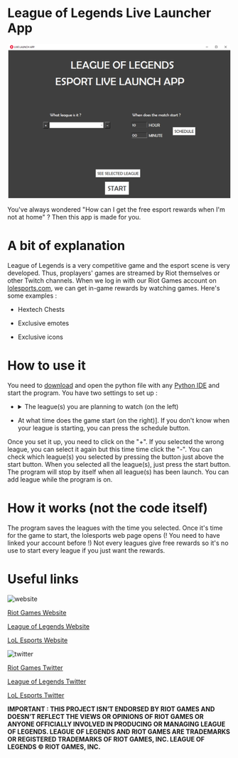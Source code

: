 # League of Legends Live Launcher App
<p align="center">
    <img src="https://raw.githubusercontent.com/Rockmard/LoL-Live-Launch-App/main/Ressources/demo.png" alt="drawing" width="500"/>
</p>

You've always wondered "How can I get the free esport rewards when I'm not at home" ?
Then this app is made for you.

# A bit of explanation
League of Legends is a very competitive game and the esport scene is very developed.
Thus, proplayers' games are streamed by Riot themselves or other Twitch channels.
When we log in with our Riot Games account on [lolesports.com](https://lolesports.com), we can get in-game rewards by watching games.
Here's some examples :

* Hextech Chests

* Exclusive emotes

* Exclusive icons

# How to use it
You need to [download](https://github.com/Rockmard/LoL-Live-Launch-App/releases/download/V1.0.0/LoL.Live.Launch.App.zip) and open the python file with any [Python IDE](https://www.programiz.com/python-programming/ide) and start the program.
You have two settings to set up :

* <details> <summary>The league(s) you are planning to watch (on the left)</summary>
    Here's all the leagues you can select :

    * World
    * MSI
    * LCK
    * LPL
    * LCS
    * LJL
    * LEC
    * European Masters
    * LFL
    * LCO
    * LLA
    * CBLOL
    * LCL
    * PCS
    * TCL
    * All-Star
    * CBLOL Academy
    * College Championship
    * EBL
    * Elite Series
    * Hitpoint Masters
    * PG Nationals
    * LCK Academy
    * LCK Challengers
    * LCS Academy
    * Proving Grounds
    * Greek Legends League
    * Liga Portuguesa
    * NLC
    * Ultraliga
    * Prime League
    * SuperLiga
    * LCS Amateur Circuit

  </details>

* At what time does the game start (on the right)].
If you don't know when your league is starting, you can press the schedule button.

Once you set it up, you need to click on the "+". If you selected the wrong league, you can select it again but this time time click the "-".
You can check which league(s) you selected by pressing the button just above the start button.
When you selected all the league(s), just press the start button. The program will stop by itself when all league(s) has been launch.
You can add league while the program is on.

# How it works (not the code itself)
The program saves the leagues with the time you selected.
Once it's time for the game to start, the lolesports web page opens (! You need to have linked your account before !)
Not every leagues give free rewards so it's no use to start every league if you just want the rewards.

# Useful links
<img src="https://upload.wikimedia.org/wikipedia/commons/thumb/c/c4/Globe_icon.svg/1024px-Globe_icon.svg.png" alt="website" width="40">

[Riot Games Website](https://www.riotgames.com)

[League of Legends Website](https://www.leagueoflegends.com)

[LoL Esports Website](https://lolesports.com)

<img src="https://upload.wikimedia.org/wikipedia/fr/thumb/c/c8/Twitter_Bird.svg/1200px-Twitter_Bird.svg.png" alt="twitter" width="40">

[Riot Games Twitter](https://twitter.com/riotgames)

[League of Legends Twitter](https://twitter.com/LeagueOfLegends)

[LoL Esports Twitter](https://twitter.com/lolesports)

**IMPORTANT : 
THIS PROJECT ISN’T ENDORSED BY RIOT GAMES AND DOESN’T REFLECT THE VIEWS OR OPINIONS OF RIOT GAMES OR ANYONE OFFICIALLY INVOLVED IN PRODUCING OR MANAGING LEAGUE OF LEGENDS.
LEAGUE OF LEGENDS AND RIOT GAMES ARE TRADEMARKS OR REGISTERED TRADEMARKS OF RIOT GAMES, INC. LEAGUE OF LEGENDS © RIOT GAMES, INC.**